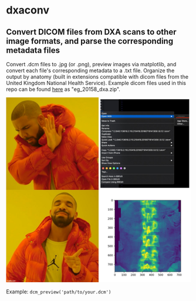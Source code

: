 # dxaconv
## Convert DICOM files from DXA scans to other image formats, and parse the corresponding metadata files

Convert .dcm files to .jpg (or .png), preview images via matplotlib, and convert each file's corresponding metadata to a .txt file. Organize the output by anatomy (built in extensions compatible with dicom files from the United Kingdom National Health Service). Example dicom files used in this repo can be found [here](https://biobank.ndph.ox.ac.uk/showcase/field.cgi?tk=CjuhmQmqEG4zXTU4lo8zu1I8E1cs0yrN136493&id=20158) as "eg_20158_dxa.zip".

![](img/readme_example.jpg)

Example: 
`dcm_preview('path/to/your.dcm')`
